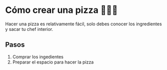 # Cómo crear una pizza 🍕👨‍🍳

Hacer una pizza es relativamente fácil, solo debes conocer los ingredientes y sacar tu chef interior.

## Pasos
1. Comprar los ingedientes
2. Preparar el espacio para hacer la pizza
